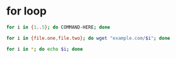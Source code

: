 # for loop

```bash
for i in {1..5}; do COMMAND-HERE; done

for i in {file.one,file.two}; do wget "example.com/$i"; done

for i in *; do echo $i; done
```
